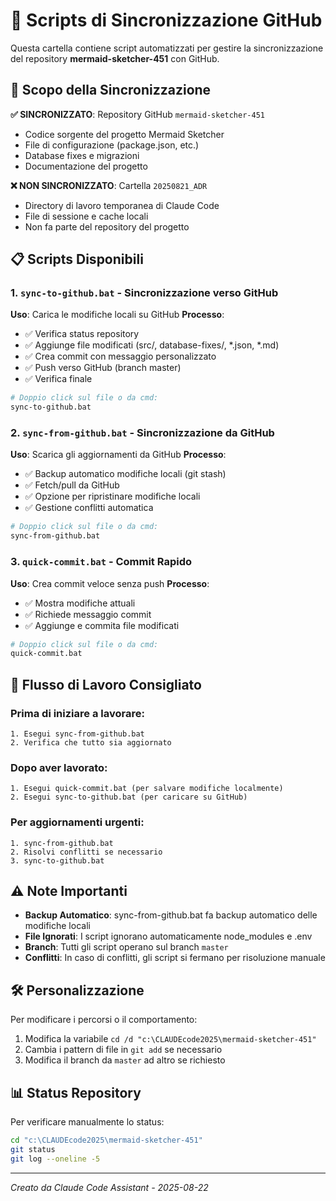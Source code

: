 # 🔄 Scripts di Sincronizzazione GitHub

Questa cartella contiene script automatizzati per gestire la sincronizzazione del repository **mermaid-sketcher-451** con GitHub.

## 📁 Scopo della Sincronizzazione

**✅ SINCRONIZZATO**: Repository GitHub `mermaid-sketcher-451`
- Codice sorgente del progetto Mermaid Sketcher
- File di configurazione (package.json, etc.)
- Database fixes e migrazioni
- Documentazione del progetto

**❌ NON SINCRONIZZATO**: Cartella `20250821_ADR` 
- Directory di lavoro temporanea di Claude Code
- File di sessione e cache locali
- Non fa parte del repository del progetto

## 📋 Scripts Disponibili

### 1. `sync-to-github.bat` - Sincronizzazione verso GitHub
**Uso**: Carica le modifiche locali su GitHub
**Processo**:
- ✅ Verifica status repository
- ✅ Aggiunge file modificati (src/, database-fixes/, *.json, *.md)
- ✅ Crea commit con messaggio personalizzato
- ✅ Push verso GitHub (branch master)
- ✅ Verifica finale

```bash
# Doppio click sul file o da cmd:
sync-to-github.bat
```

### 2. `sync-from-github.bat` - Sincronizzazione da GitHub  
**Uso**: Scarica gli aggiornamenti da GitHub
**Processo**:
- ✅ Backup automatico modifiche locali (git stash)
- ✅ Fetch/pull da GitHub
- ✅ Opzione per ripristinare modifiche locali
- ✅ Gestione conflitti automatica

```bash
# Doppio click sul file o da cmd:
sync-from-github.bat
```

### 3. `quick-commit.bat` - Commit Rapido
**Uso**: Crea commit veloce senza push
**Processo**:
- ✅ Mostra modifiche attuali
- ✅ Richiede messaggio commit
- ✅ Aggiunge e commita file modificati

```bash
# Doppio click sul file o da cmd:
quick-commit.bat
```

## 🚀 Flusso di Lavoro Consigliato

### Prima di iniziare a lavorare:
```
1. Esegui sync-from-github.bat
2. Verifica che tutto sia aggiornato
```

### Dopo aver lavorato:
```
1. Esegui quick-commit.bat (per salvare modifiche localmente)
2. Esegui sync-to-github.bat (per caricare su GitHub)
```

### Per aggiornamenti urgenti:
```
1. sync-from-github.bat
2. Risolvi conflitti se necessario  
3. sync-to-github.bat
```

## ⚠️ Note Importanti

- **Backup Automatico**: sync-from-github.bat fa backup automatico delle modifiche locali
- **File Ignorati**: I script ignorano automaticamente node_modules e .env
- **Branch**: Tutti gli script operano sul branch `master`
- **Conflitti**: In caso di conflitti, gli script si fermano per risoluzione manuale

## 🛠️ Personalizzazione

Per modificare i percorsi o il comportamento:
1. Modifica la variabile `cd /d "c:\CLAUDEcode2025\mermaid-sketcher-451"`  
2. Cambia i pattern di file in `git add` se necessario
3. Modifica il branch da `master` ad altro se richiesto

## 📊 Status Repository

Per verificare manualmente lo status:
```bash
cd "c:\CLAUDEcode2025\mermaid-sketcher-451"
git status
git log --oneline -5
```

---

*Creato da Claude Code Assistant - 2025-08-22*